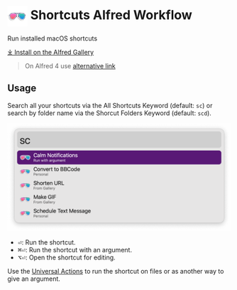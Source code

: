 # <img src='Workflow/icon.png' width='45' align='center' alt='icon'> Shortcuts Alfred Workflow

Run installed macOS shortcuts

<a href='https://alfred.app/workflows/alfredapp/shortcuts'>⤓ Install on the Alfred Gallery</a>

> On Alfred 4 use <a href='https://github.com/alfredapp/shortcuts-workflow/releases/download/2022.8/Shortcuts.alfredworkflow'>alternative link</a>

## Usage

Search all your shortcuts via the All Shortcuts Keyword (default: `sc`) or search by folder name via the Shorcut Folders Keyword (default: `scd`).

![Alfred search for sc](Workflow/images/about/sc.png)

* <kbd>⏎</kbd>: Run the shortcut.
* <kbd>⌘</kbd><kbd>⏎</kbd>: Run the shortcut with an argument.
* <kbd>⌥</kbd><kbd>⏎</kbd>: Open the shortcut for editing.

Use the [Universal Actions](https://www.alfredapp.com/help/features/universal-actions/) to run the shortcut on files or as another way to give an argument.
